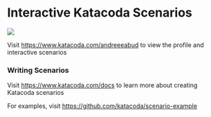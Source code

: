 # Interactive Katacoda Scenarios

[![](http://shields.katacoda.com/katacoda/andreeeabud/count.svg)](https://www.katacoda.com/andreeeabud "Get your profile on Katacoda.com")

Visit https://www.katacoda.com/andreeeabud to view the profile and interactive scenarios

### Writing Scenarios
Visit https://www.katacoda.com/docs to learn more about creating Katacoda scenarios

For examples, visit https://github.com/katacoda/scenario-example
